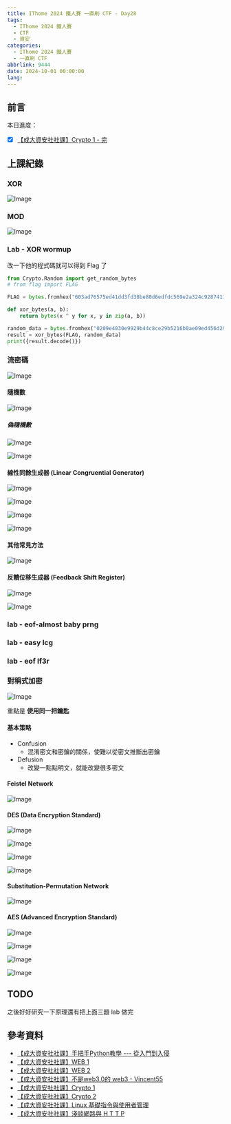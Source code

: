 ```yaml
---
title: IThome 2024 鐵人賽 一直刷 CTF - Day28
tags:
  - IThome 2024 鐵人賽
  - CTF
  - 資安
categories:
  - IThome 2024 鐵人賽
  - 一直刷 CTF
abbrlink: 9444
date: 2024-10-01 00:00:00
lang:
---
```


## 前言

本日進度：

- [x] [【成大資安社社課】Crypto 1 - 完](https://youtu.be/nVXA9S9Y07M?list=PLFFwfkaPB2mra818QJIiPJtXFShdndl9z)

<!--more-->

## 上課紀錄

### XOR

![Image](https://i.imgur.com/TC7cmgZ.png)

### MOD

![Image](https://i.imgur.com/yms7Qj7.png)

### Lab - XOR wormup

改一下他的程式碼就可以得到 Flag 了

```python
from Crypto.Random import get_random_bytes
# from flag import FLAG

FLAG = bytes.fromhex("603ad76575ed41dd3fd38be80d6edfdc569e2a324c928741129e210e2c934aa3770ff8d4f0c5340e82d9c0eea5")

def xor_bytes(a, b):
    return bytes(x ^ y for x, y in zip(a, b))

random_data = bytes.fromhex("0209e4030e9929b44c8ce29b5216b0ae09ed456d29f3f4386be7585114f22ec2436ecdb795f2506db0bff5dcd8")
result = xor_bytes(FLAG, random_data)
print({result.decode()})
```

### 流密碼

![Image](https://i.imgur.com/arAPaTX.png)

#### 隨機數

![Image](https://i.imgur.com/EmZmTpv.png)

##### 偽隨機數

![Image](https://i.imgur.com/rbi5s58.png)

![Image](https://i.imgur.com/ACkE2aL.png)

#### 線性同餘生成器 (Linear Congruential Generator)

![Image](https://i.imgur.com/qlvKoCn.png)

![Image](https://i.imgur.com/cqS7Nan.png)

![Image](https://i.imgur.com/ATlq3yR.png)

![Image](https://i.imgur.com/DJI6Uiy.png)

#### 其他常見方法

![Image](https://i.imgur.com/b6ijdxU.png)

#### 反饋位移生成器 (Feedback Shift Register)

![Image](https://i.imgur.com/YCEkSYS.png)

![Image](https://i.imgur.com/xRBOzHv.png)

### lab - eof-almost baby prng

### lab - easy lcg

### lab - eof lf3r

### 對稱式加密

![Image](https://i.imgur.com/zO68JRG.png)

重點是 **使用同一把鑰匙**

#### 基本策略

- Confusion
  - 混淆密文和密鑰的關係，使難以從密文推斷出密鑰
- Defusion
  - 改變一點點明文，就能改變很多密文

#### Feistel Network

![Image](https://i.imgur.com/dGaAKs5.png)

#### DES (Data Encryption Standard)

![Image](https://i.imgur.com/fLYccox.png)

![Image](https://i.imgur.com/sJ9GnKY.png)

![Image](https://i.imgur.com/leafhwv.png)

![Image](https://i.imgur.com/N3xsOAS.png)

#### Substitution-Permutation Network

![Image](https://i.imgur.com/URyyjmX.png)

#### AES (Advanced Encryption Standard)

![Image](https://i.imgur.com/0OW7vJe.png)

![Image](https://i.imgur.com/qh3p4NV.png)

![Image](https://i.imgur.com/cXFzP3U.png)

![Image](https://i.imgur.com/kPJEXG2.png)

## TODO

之後好好研究一下原理還有把上面三題 lab 做完

## 參考資料

- [【成大資安社社課】手把手Python教學 --- 從入門到入侵](https://youtu.be/-cMOv9QudOk?list=PLFFwfkaPB2mra818QJIiPJtXFShdndl9z)
- [【成大資安社社課】WEB 1](https://youtu.be/N60VGmhfhy0?list=PLFFwfkaPB2mra818QJIiPJtXFShdndl9z)
- [【成大資安社社課】WEB 2](https://youtu.be/PqydmB-IoYc?list=PLFFwfkaPB2mra818QJIiPJtXFShdndl9z)
- [【成大資安社社課】不是web3.0的 web3 - Vincent55](https://youtu.be/xjnAnrfApJo?list=PLFFwfkaPB2mqsfIQvdoT6xc0CziXhmrEV)
- [【成大資安社社課】Crypto 1](https://youtu.be/nVXA9S9Y07M?list=PLFFwfkaPB2mra818QJIiPJtXFShdndl9z)
- [【成大資安社社課】Crypto 2](https://youtu.be/LtWiQxbMjwg?list=PLFFwfkaPB2mra818QJIiPJtXFShdndl9z)
- [【成大資安社社課】Linux 基礎指令與使用者管理](https://youtu.be/8WVrUqjBsRE?list=PLFFwfkaPB2mra818QJIiPJtXFShdndl9z)
- [【成大資安社社課】淺談網路與 H T T P](https://youtu.be/pNhHXhPkNcE?list=PLFFwfkaPB2mra818QJIiPJtXFShdndl9z)
